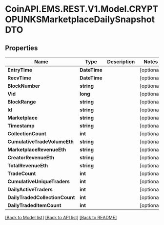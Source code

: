 
# CoinAPI.EMS.REST.V1.Model.CRYPTOPUNKSMarketplaceDailySnapshotDTO

## Properties

Name | Type | Description | Notes
------------ | ------------- | ------------- | -------------
**EntryTime** | **DateTime** |  | [optional] 
**RecvTime** | **DateTime** |  | [optional] 
**BlockNumber** | **string** |  | [optional] 
**Vid** | **long** |  | [optional] 
**BlockRange** | **string** |  | [optional] 
**Id** | **string** |  | [optional] 
**Marketplace** | **string** |  | [optional] 
**Timestamp** | **string** |  | [optional] 
**CollectionCount** | **int** |  | [optional] 
**CumulativeTradeVolumeEth** | **string** |  | [optional] 
**MarketplaceRevenueEth** | **string** |  | [optional] 
**CreatorRevenueEth** | **string** |  | [optional] 
**TotalRevenueEth** | **string** |  | [optional] 
**TradeCount** | **int** |  | [optional] 
**CumulativeUniqueTraders** | **int** |  | [optional] 
**DailyActiveTraders** | **int** |  | [optional] 
**DailyTradedCollectionCount** | **int** |  | [optional] 
**DailyTradedItemCount** | **int** |  | [optional] 

[[Back to Model list]](../README.md#documentation-for-models)
[[Back to API list]](../README.md#documentation-for-api-endpoints)
[[Back to README]](../README.md)


